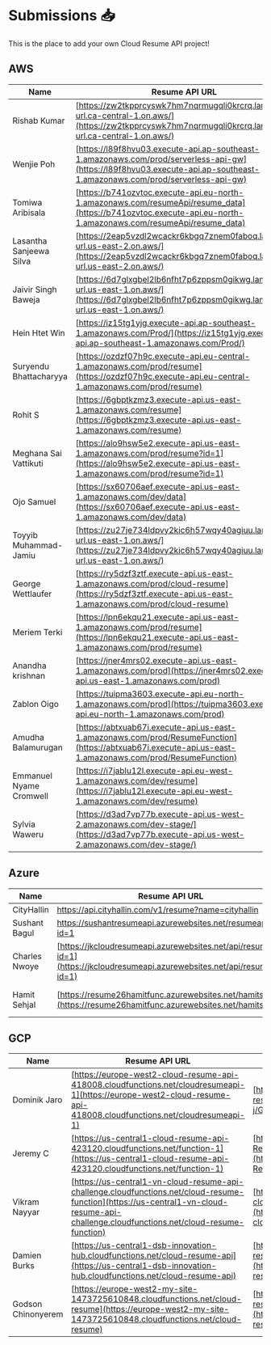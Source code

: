 # Submissions 📥

This is the place to add your own Cloud Resume API project!

## AWS

| Name         | Resume API URL | GitHub Repo |
| ------------ | -------------- | ----------- |
| Rishab Kumar | [https://zw2tkpprcyswk7hm7nqrmugqli0krcrq.lambda-url.ca-central-1.on.aws/](https://zw2tkpprcyswk7hm7nqrmugqli0krcrq.lambda-url.ca-central-1.on.aws/) | [https://github.com/rishabkumar7/aws-resume-api](https://github.com/rishabkumar7/aws-resume-api) |
| Wenjie Poh | [https://l89f8hvu03.execute-api.ap-southeast-1.amazonaws.com/prod/serverless-api-gw](https://l89f8hvu03.execute-api.ap-southeast-1.amazonaws.com/prod/serverless-api-gw) | [https://github.com/pohwj/aws-resume-api-terraform](https://github.com/pohwj/aws-resume-api-terraform) |
| Tomiwa Aribisala | [https://b741ozvtoc.execute-api.eu-north-1.amazonaws.com/resumeApi/resume_data](https://b741ozvtoc.execute-api.eu-north-1.amazonaws.com/resumeApi/resume_data) | [https://github.com/TomiwaAribisala-git/cloud-resume-api](https://github.com/TomiwaAribisala-git/cloud-resume-api) |
| Lasantha Sanjeewa Silva | [https://2eap5vzdl2wcackr6kbgq7znem0faboq.lambda-url.us-east-2.on.aws/](https://2eap5vzdl2wcackr6kbgq7znem0faboq.lambda-url.us-east-2.on.aws/) | [https://github.com/sanju2/Resume-Rest-API](https://github.com/sanju2/Resume-Rest-API) |
| Jaivir Singh Baweja | [https://6d7glxgbel2lb6nfht7p6zppsm0gikwg.lambda-url.us-east-1.on.aws/](https://6d7glxgbel2lb6nfht7p6zppsm0gikwg.lambda-url.us-east-1.on.aws/) | [https://github.com/jv199768/cloud-resume-api](https://github.com/jv199768/cloud-resume-api) |
| Hein Htet Win | [https://iz15tg1yjg.execute-api.ap-southeast-1.amazonaws.com/Prod/](https://iz15tg1yjg.execute-api.ap-southeast-1.amazonaws.com/Prod/) | [https://github.com/heinhtetwin/cloud-resume-challenge](https://github.com/heinhtetwin/cloud-resume-challenge) |
| Suryendu Bhattacharyya | [https://ozdzf07h9c.execute-api.eu-central-1.amazonaws.com/prod/resume](https://ozdzf07h9c.execute-api.eu-central-1.amazonaws.com/prod/resume) | [https://github.com/SuryenduB/Cloud_Resume_JSON](https://github.com/SuryenduB/Cloud_Resume_JSON) |
| Rohit S | [https://6gbptkzmz3.execute-api.us-east-1.amazonaws.com/resume](https://6gbptkzmz3.execute-api.us-east-1.amazonaws.com/resume) | [https://github.com/rohit1101/Cloud-Resume-Api-](https://github.com/rohit1101/Cloud-Resume-Api-) |
| Meghana Sai Vattikuti | [https://alo9hsw5e2.execute-api.us-east-1.amazonaws.com/prod/resume?id=1](https://alo9hsw5e2.execute-api.us-east-1.amazonaws.com/prod/resume?id=1) | [https://github.com/meghanasaivattikuti/cloud-api](https://github.com/meghanasaivattikuti/cloud-api) |
| Ojo Samuel | [https://sx60706aef.execute-api.us-east-1.amazonaws.com/dev/data](https://sx60706aef.execute-api.us-east-1.amazonaws.com/dev/data) | [https://github.com/Samuel7050/AWS_RESUME_CHALLENGE.git](https://github.com/Samuel7050/AWS_RESUME_CHALLENGE.git) |
| Toyyib Muhammad-Jamiu | [https://zu27je734ldpvy2kic6h57wqy40agiuu.lambda-url.us-east-1.on.aws/](https://zu27je734ldpvy2kic6h57wqy40agiuu.lambda-url.us-east-1.on.aws/) | [https://github.com/Abunuman/Abunuman-AWS-Cloud-Resume-API-Challenge](https://github.com/Abunuman/Abunuman-AWS-Cloud-Resume-API-Challenge) |
| George Wettlaufer | [https://ry5dzf3ztf.execute-api.us-east-1.amazonaws.com/prod/cloud-resume](https://ry5dzf3ztf.execute-api.us-east-1.amazonaws.com/prod/cloud-resume) | [https://github.com/loggerboy9325/cloud-resume-api](https://github.com/loggerboy9325/cloud-resume-api) |
| Meriem Terki | [https://lpn6ekqu21.execute-api.us-east-1.amazonaws.com/prod/resume](https://lpn6ekqu21.execute-api.us-east-1.amazonaws.com/prod/resume) | [https://github.com/MeriemTerki/aws-cloud-resume-api](https://github.com/MeriemTerki/aws-cloud-resume-api) |
| Anandha krishnan | [https://jner4mrs02.execute-api.us-east-1.amazonaws.com/prod](https://jner4mrs02.execute-api.us-east-1.amazonaws.com/prod) | [https://github.com/Anandhakrishnan27/resumeApi](https://github.com/Anandhakrishnan27/resumeApi) |
| Zablon Oigo | [https://tuipma3603.execute-api.eu-north-1.amazonaws.com/prod](https://tuipma3603.execute-api.eu-north-1.amazonaws.com/prod) | [https://github.com/zablon-oigo/cloud-resume-api](https://github.com/zablon-oigo/cloud-resume-api) |
| Amudha Balamurugan | [https://abtxuab67i.execute-api.us-east-1.amazonaws.com/prod/ResumeFunction](https://abtxuab67i.execute-api.us-east-1.amazonaws.com/prod/ResumeFunction) | [https://github.com/DevABM/Cloud-Resume-API-Challenge](https://github.com/DevABM/Cloud-Resume-API-Challenge) |
| Emmanuel Nyame Cromwell | [https://i7jablu12l.execute-api.eu-west-1.amazonaws.com/dev/resume](https://i7jablu12l.execute-api.eu-west-1.amazonaws.com/dev/resume) | [https://github.com/P-Crommie/resume-api](https://github.com/P-Crommie/resume-api) |
| Sylvia Waweru | [https://d3ad7vp77b.execute-api.us-west-2.amazonaws.com/dev-stage/](https://d3ad7vp77b.execute-api.us-west-2.amazonaws.com/dev-stage/) | [https://github.com/karungar/Cloud-Resume-API-](https://github.com/karungar/Cloud-Resume-API-) |


## Azure

| Name          | Resume API URL                                                                                                           | GitHub Repo |
|---------------|--------------------------------------------------------------------------------------------------------------------------| ----------- |
| CityHallin    | https://api.cityhallin.com/v1/resume?name=cityhallin                                                                     | https://github.com/CityHallin/cloud_resume_api_challenge |
| Sushant Bagul | https://sushantresumeapi.azurewebsites.net/resumeapi?id=1                                                                | https://github.com/Sushant1209/Azure-Resume-API-Challenge |
| Charles Nwoye | [https://jkcloudresumeapi.azurewebsites.net/api/resume?id=1](https://jkcloudresumeapi.azurewebsites.net/api/resume?id=1) | [https://github.com/Jekwulum/cloud-resume-api.git](https://github.com/Jekwulum/cloud-resume-api.git) |
| Hamit Sehjal | [https://resume26hamitfunc.azurewebsites.net/hamitsehjal](https://resume26hamitfunc.azurewebsites.net/hamitsehjal) | [https://github.com/hamitsehjal/Serverless-Cloud-Resume](https://github.com/hamitsehjal/Serverless-Cloud-Resume) |

## GCP

| Name         | Resume API URL | GitHub Repo |
| ------------ | -------------- | ----------- |
| Dominik Jaro | [https://europe-west2-cloud-resume-api-418008.cloudfunctions.net/cloudresumeapi-1](https://europe-west2-cloud-resume-api-418008.cloudfunctions.net/cloudresumeapi-1) | [https://github.com/dom-j/GCP-cloud-resume-api](https://github.com/dom-j/GCP-cloud-resume-api) |
| Jeremy C | [https://us-central1-cloud-resume-api-423120.cloudfunctions.net/function-1](https://us-central1-cloud-resume-api-423120.cloudfunctions.net/function-1) | [https://github.com/JQCVSC/Cloud-Resume-API](https://github.com/JQCVSC/Cloud-Resume-API) |
| Vikram Nayyar | [https://us-central1-vn-cloud-resume-api-challenge.cloudfunctions.net/cloud-resume-function](https://us-central1-vn-cloud-resume-api-challenge.cloudfunctions.net/cloud-resume-function) | [https://github.com/vikramnayyarcs/vn-cloud-resume-api-challenge](https://github.com/vikramnayyarcs/vn-cloud-resume-api-challenge) |
| Damien Burks | [https://us-central1-dsb-innovation-hub.cloudfunctions.net/cloud-resume-api](https://us-central1-dsb-innovation-hub.cloudfunctions.net/cloud-resume-api) | [https://github.com/damienjburks/cloud-resume-challenge](https://github.com/damienjburks/cloud-resume-challenge) |
| Godson Chinonyerem | [https://europe-west2-my-site-1473725610848.cloudfunctions.net/cloud-resume](https://europe-west2-my-site-1473725610848.cloudfunctions.net/cloud-resume) | [https://github.com/nielvid/cloud-resume-challenge](https://github.com/nielvid/cloud-resume-challenge) |
